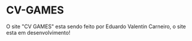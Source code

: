 # CV-GAMES
O site "CV GAMES" esta sendo feito por Eduardo Valentin Carneiro, o site esta em desenvolvimento!
